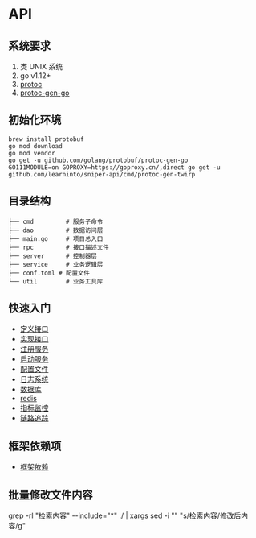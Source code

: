 # API

## 系统要求

1. 类 UNIX 系统
2. go v1.12+
3. [protoc](https://github.com/google/protobuf)
4. [protoc-gen-go](https://github.com/golang/protobuf/tree/master/protoc-gen-go)

## 初始化环境

```shell script
brew install protobuf
go mod download
go mod vendor
go get -u github.com/golang/protobuf/protoc-gen-go
GO111MODULE=on GOPROXY=https://goproxy.cn/,direct go get -u github.com/learninto/sniper-api/cmd/protoc-gen-twirp
```

## 目录结构

```
├── cmd         # 服务子命令
├── dao         # 数据访问层
├── main.go     # 项目总入口
├── rpc         # 接口描述文件
├── server      # 控制器层
├── service     # 业务逻辑层
├── conf.toml # 配置文件
└── util        # 业务工具库
```

## 快速入门

- [定义接口](./rpc/README.md)
- [实现接口](./server/README.md)
- [注册服务](./cmd/server/README.md)
- [启动服务](./cmd/server/README.md)
- [配置文件](https://github.com/learninto/goutil/conf/README.md)
- [日志系统](https://github.com/learninto/goutil/log/README.md)
- [数据库](https://github.com/learninto/goutil/db/README.md)
- [redis](https://github.com/learninto/goutil/redis/README.md)
- [指标监控](https://github.com/learninto/goutil/metrics/README.md)
- [链路追踪](https://github.com/learninto/goutil/trace/README.md)

## 框架依赖项

- [框架依赖](./go.mod)

## 批量修改文件内容
grep -rl "检索内容" --include="*" ./ | xargs sed -i "" "s/检索内容/修改后内容/g"
